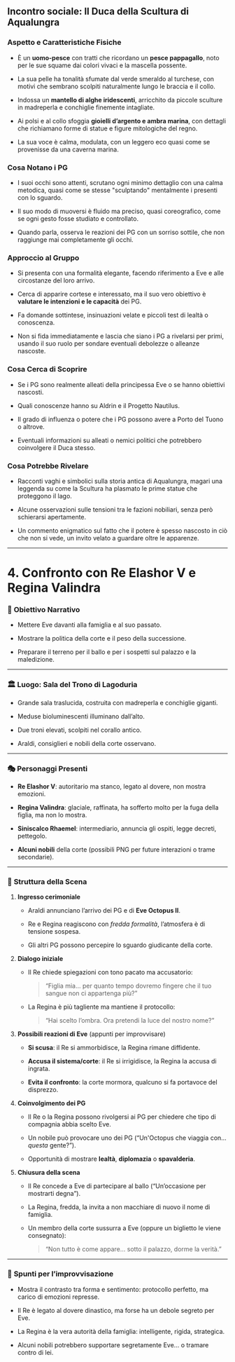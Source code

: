 ## Incontro sociale: Il Duca della Scultura di Aqualungra

### Aspetto e Caratteristiche Fisiche

- È un **uomo-pesce** con tratti che ricordano un **pesce pappagallo**, noto per le sue squame dai colori vivaci e la mascella possente.
    
- La sua pelle ha tonalità sfumate dal verde smeraldo al turchese, con motivi che sembrano scolpiti naturalmente lungo le braccia e il collo.
    
- Indossa un **mantello di alghe iridescenti**, arricchito da piccole sculture in madreperla e conchiglie finemente intagliate.
    
- Ai polsi e al collo sfoggia **gioielli d’argento e ambra marina**, con dettagli che richiamano forme di statue e figure mitologiche del regno.
    
- La sua voce è calma, modulata, con un leggero eco quasi come se provenisse da una caverna marina.
    




### Cosa Notano i PG

- I suoi occhi sono attenti, scrutano ogni minimo dettaglio con una calma metodica, quasi come se stesse "sculptando" mentalmente i presenti con lo sguardo.
    
- Il suo modo di muoversi è fluido ma preciso, quasi coreografico, come se ogni gesto fosse studiato e controllato.
    
- Quando parla, osserva le reazioni dei PG con un sorriso sottile, che non raggiunge mai completamente gli occhi.
    

### Approccio al Gruppo

- Si presenta con una formalità elegante, facendo riferimento a Eve e alle circostanze del loro arrivo.
    
- Cerca di apparire cortese e interessato, ma il suo vero obiettivo è **valutare le intenzioni e le capacità** dei PG.
    
- Fa domande sottintese, insinuazioni velate e piccoli test di lealtà o conoscenza.
    
- Non si fida immediatamente e lascia che siano i PG a rivelarsi per primi, usando il suo ruolo per sondare eventuali debolezze o alleanze nascoste.
    

### Cosa Cerca di Scoprire

- Se i PG sono realmente alleati della principessa Eve o se hanno obiettivi nascosti.
    
- Quali conoscenze hanno su Aldrin e il Progetto Nautilus.
    
- Il grado di influenza o potere che i PG possono avere a Porto del Tuono o altrove.
    
- Eventuali informazioni su alleati o nemici politici che potrebbero coinvolgere il Duca stesso.
    

### Cosa Potrebbe Rivelare

- Racconti vaghi e simbolici sulla storia antica di Aqualungra, magari una leggenda su come la Scultura ha plasmato le prime statue che proteggono il lago.
    
- Alcune osservazioni sulle tensioni tra le fazioni nobiliari, senza però schierarsi apertamente.
    
- Un commento enigmatico sul fatto che il potere è spesso nascosto in ciò che non si vede, un invito velato a guardare oltre le apparenze.
---

# 4. Confronto con Re Elashor V e Regina Valindra
### 🎯 **Obiettivo Narrativo**

- Mettere Eve davanti alla famiglia e al suo passato.
    
- Mostrare la politica della corte e il peso della successione.
    
- Preparare il terreno per il ballo e per i sospetti sul palazzo e la maledizione.
    

---

### 🏛️ **Luogo: Sala del Trono di Lagoduria**

- Grande sala traslucida, costruita con madreperla e conchiglie giganti.
    
- Meduse bioluminescenti illuminano dall’alto.
    
- Due troni elevati, scolpiti nel corallo antico.
    
- Araldi, consiglieri e nobili della corte osservano.
    

---

### 🎭 **Personaggi Presenti**

- **Re Elashor V**: autoritario ma stanco, legato al dovere, non mostra emozioni.
    
- **Regina Valindra**: glaciale, raffinata, ha sofferto molto per la fuga della figlia, ma non lo mostra.
    
- **Siniscalco Rhaemel**: intermediario, annuncia gli ospiti, legge decreti, pettegolo.
    
- **Alcuni nobili** della corte (possibili PNG per future interazioni o trame secondarie).
    

---

### 🧭 **Struttura della Scena**

1. **Ingresso cerimoniale**
    
    - Araldi annunciano l’arrivo dei PG e di **Eve Octopus II**.
        
    - Re e Regina reagiscono con _fredda formalità_, l’atmosfera è di tensione sospesa.
        
    - Gli altri PG possono percepire lo sguardo giudicante della corte.
        
2. **Dialogo iniziale**
    
    - Il Re chiede spiegazioni con tono pacato ma accusatorio:
        
        > “Figlia mia... per quanto tempo dovremo fingere che il tuo sangue non ci appartenga più?”
        
    - La Regina è più tagliente ma mantiene il protocollo:
        
        > “Hai scelto l’ombra. Ora pretendi la luce del nostro nome?”
        
3. **Possibili reazioni di Eve** (appunti per improvvisare)
    
    - **Si scusa**: il Re si ammorbidisce, la Regina rimane diffidente.
        
    - **Accusa il sistema/corte**: il Re si irrigidisce, la Regina la accusa di ingrata.
        
    - **Evita il confronto**: la corte mormora, qualcuno si fa portavoce del disprezzo.
        
4. **Coinvolgimento dei PG**
    
    - Il Re o la Regina possono rivolgersi ai PG per chiedere che tipo di compagnia abbia scelto Eve.
        
    - Un nobile può provocare uno dei PG (“Un'Octopus che viaggia con... _questa_ gente?”).
        
    - Opportunità di mostrare **lealtà**, **diplomazia** o **spavalderia**.
        
5. **Chiusura della scena**
    
    - Il Re concede a Eve di partecipare al ballo (“Un’occasione per mostrarti degna”).
        
    - La Regina, fredda, la invita a non macchiare di nuovo il nome di famiglia.
        
    - Un membro della corte sussurra a Eve (oppure un biglietto le viene consegnato):
        
        > “Non tutto è come appare... sotto il palazzo, dorme la verità.”
        

---

### 🧩 **Spunti per l’improvvisazione**

- Mostra il contrasto tra forma e sentimento: protocollo perfetto, ma carico di emozioni represse.
    
- Il Re è legato al dovere dinastico, ma forse ha un debole segreto per Eve.
    
- La Regina è la vera autorità della famiglia: intelligente, rigida, strategica.
    
- Alcuni nobili potrebbero supportare segretamente Eve… o tramare contro di lei.